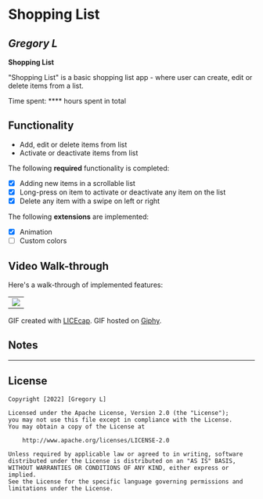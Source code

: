 # Shopping List

## *Gregory L*

**Shopping List**

"Shopping List" is a basic shopping list app - where user can create, edit or delete items from a list.

Time spent: **** hours spent in total 

## Functionality

* Add, edit or delete items from list
* Activate or deactivate items from list

The following **required** functionality is completed:

* [X] Adding new items in a scrollable list
* [X] Long-press on item to activate or deactivate any item on the list
* [X] Delete any item with a swipe on left or right

The following **extensions** are implemented:

* [X] Animation
* [ ] Custom colors

## Video Walk-through

Here's a walk-through of implemented features:

|            |
|------------|
|<img src="https://media.giphy.com/media/nHSwrkl8aKwxcYPdIC/giphy.gif">|

GIF created with [LICEcap](https://www.cockos.com/licecap/).
GIF hosted on [Giphy](https://giphy.com).

## Notes

 - - - - -

## License

    Copyright [2022] [Gregory L]

    Licensed under the Apache License, Version 2.0 (the "License");
    you may not use this file except in compliance with the License.
    You may obtain a copy of the License at

        http://www.apache.org/licenses/LICENSE-2.0

    Unless required by applicable law or agreed to in writing, software
    distributed under the License is distributed on an "AS IS" BASIS,
    WITHOUT WARRANTIES OR CONDITIONS OF ANY KIND, either express or implied.
    See the License for the specific language governing permissions and
    limitations under the License.